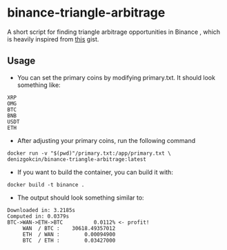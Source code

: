 # binance-triangle-arbitrage
A short script for finding triangle arbitrage  opportunities in Binance
, which is heavily inspired from [this](https://gist.github.com/Valian/d16ef72a0e17ee82c0acf606d6a744d7)
 gist.

## Usage

- You can set the primary coins by modifying primary.txt. It should look
 something like:
 ```text
XRP
OMG
BTC
BNB
USDT
ETH
```

- After adjusting your primary coins, run the following command
```shell script
docker run -v "$(pwd)"/primary.txt:/app/primary.txt \
denizgokcin/binance-triangle-arbitrage:latest
```

- If you want to build the container, you can build it with:
```shell script
docker build -t binance .
```

- The output should look something similar to:
```text
Downloaded in: 3.2185s
Computed in: 0.0379s
BTC->WAN->ETH->BTC          0.0112% <- profit!
     WAN  / BTC :    30618.49357012
     ETH  / WAN :        0.00094900
     BTC  / ETH :        0.03427000
```
